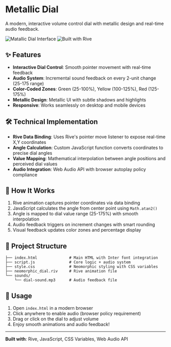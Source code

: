 # Metallic Dial


A modern, interactive volume control dial with metallic design and real-time audio feedback.

![Matallic Dial Interface](https://img.shields.io/badge/Style-Neomorphic-blueviolet) ![Built with Rive](https://img.shields.io/badge/Built%20with-Rive-ff6b6b)

## ✨ Features

- **Interactive Dial Control**: Smooth pointer movement with real-time feedback
- **Audio System**: Incremental sound feedback on every 2-unit change (25-175 range)  
- **Color-Coded Zones**: Green (25-100%), Yellow (100-125%), Red (125-175%)
- **Metallic Design**: Metallic UI with subtle shadows and highlights
- **Responsive**: Works seamlessly on desktop and mobile devices

## 🛠️ Technical Implementation

- **Rive Data Binding**: Uses Rive's pointer move listener to expose real-time X,Y coordinates
- **Angle Calculation**: Custom JavaScript function converts coordinates to precise dial angles
- **Value Mapping**: Mathematical interpolation between angle positions and perceived dial values
- **Audio Integration**: Web Audio API with browser autoplay policy compliance

## 🚀 How It Works

1. Rive animation captures pointer coordinates via data binding
2. JavaScript calculates the angle from center point using `Math.atan2()`
3. Angle is mapped to dial value range (25-175%) with smooth interpolation  
4. Audio feedback triggers on increment changes with smart rounding
5. Visual feedback updates color zones and percentage display

## 📁 Project Structure

```
├── index.html              # Main HTML with Inter font integration
├── script.js               # Core logic + audio system
├── style.css               # Neomorphic styling with CSS variables  
├── neomorphic_dial.riv     # Rive animation file
└── sounds/
    └── dial-sound.mp3      # Audio feedback file
```

## 🎯 Usage

1. Open `index.html` in a modern browser
2. Click anywhere to enable audio (browser policy requirement)
3. Drag or click on the dial to adjust volume
4. Enjoy smooth animations and audio feedback!

---

**Built with**: Rive, JavaScript, CSS Variables, Web Audio API
